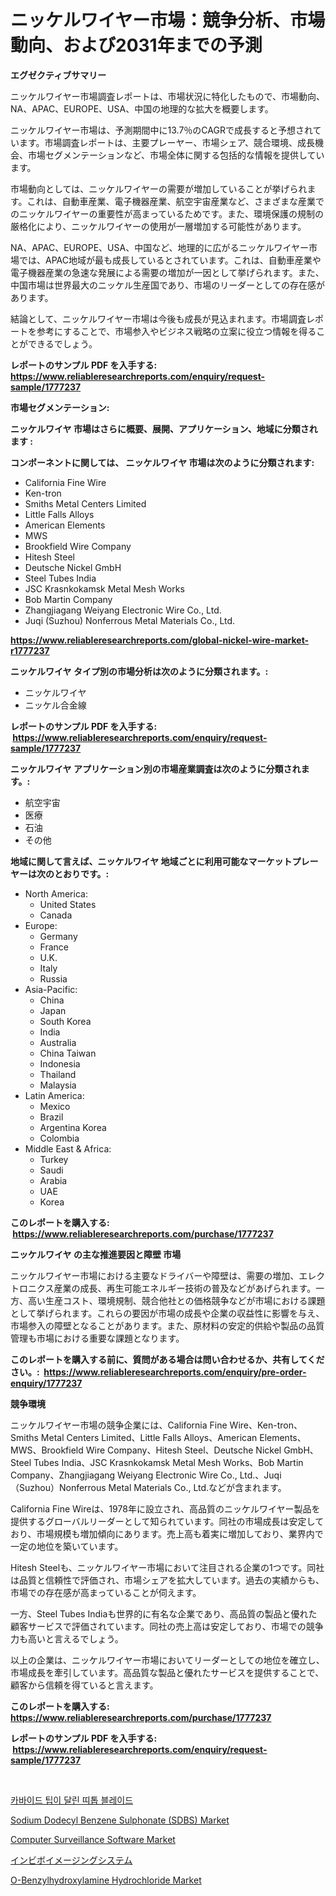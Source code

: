 <p><h1>ニッケルワイヤー市場：競争分析、市場動向、および2031年までの予測</h1></p><p><strong>エグゼクティブサマリー</strong></p>
<p><p>ニッケルワイヤー市場調査レポートは、市場状況に特化したもので、市場動向、NA、APAC、EUROPE、USA、中国の地理的な拡大を概要します。</p><p>ニッケルワイヤー市場は、予測期間中に13.7％のCAGRで成長すると予想されています。市場調査レポートは、主要プレーヤー、市場シェア、競合環境、成長機会、市場セグメンテーションなど、市場全体に関する包括的な情報を提供しています。</p><p>市場動向としては、ニッケルワイヤーの需要が増加していることが挙げられます。これは、自動車産業、電子機器産業、航空宇宙産業など、さまざまな産業でのニッケルワイヤーの重要性が高まっているためです。また、環境保護の規制の厳格化により、ニッケルワイヤーの使用が一層増加する可能性があります。</p><p>NA、APAC、EUROPE、USA、中国など、地理的に広がるニッケルワイヤー市場では、APAC地域が最も成長しているとされています。これは、自動車産業や電子機器産業の急速な発展による需要の増加が一因として挙げられます。また、中国市場は世界最大のニッケル生産国であり、市場のリーダーとしての存在感があります。</p><p>結論として、ニッケルワイヤー市場は今後も成長が見込まれます。市場調査レポートを参考にすることで、市場参入やビジネス戦略の立案に役立つ情報を得ることができるでしょう。</p></p>
<p><strong>レポートのサンプル PDF を入手する: <a href="https://www.reliableresearchreports.com/enquiry/request-sample/1777237">https://www.reliableresearchreports.com/enquiry/request-sample/1777237</a></strong></p>
<p><strong>市場セグメンテーション:</strong></p>
<p><strong> ニッケルワイヤ 市場はさらに概要、展開、アプリケーション、地域に分類されます :</strong></p>
<p><strong>コンポーネントに関しては、 ニッケルワイヤ 市場は次のように分類されます: &nbsp;</strong></p>
<p><ul><li>California Fine Wire</li><li>Ken-tron</li><li>Smiths Metal Centers Limited</li><li>Little Falls Alloys</li><li>American Elements</li><li>MWS</li><li>Brookfield Wire Company</li><li>Hitesh Steel</li><li>Deutsche Nickel GmbH</li><li>Steel Tubes India</li><li>JSC Krasnkokamsk Metal Mesh Works</li><li>Bob Martin Company</li><li>Zhangjiagang Weiyang Electronic Wire Co., Ltd.</li><li>Juqi (Suzhou) Nonferrous Metal Materials Co., Ltd.</li></ul></p>
<p><strong><a href="https://www.reliableresearchreports.com/global-nickel-wire-market-r1777237">https://www.reliableresearchreports.com/global-nickel-wire-market-r1777237</a></strong></p>
<p><strong> ニッケルワイヤ タイプ別の市場分析は次のように分類されます。:</strong></p>
<p><ul><li>ニッケルワイヤ</li><li>ニッケル合金線</li></ul></p>
<p><strong>レポートのサンプル PDF を入手する: &nbsp;<a href="https://www.reliableresearchreports.com/enquiry/request-sample/1777237">https://www.reliableresearchreports.com/enquiry/request-sample/1777237</a></strong></p>
<p><strong> ニッケルワイヤ アプリケーション別の市場産業調査は次のように分類されます。:</strong></p>
<p><ul><li>航空宇宙</li><li>医療</li><li>石油</li><li>その他</li></ul></p>
<p><strong>地域に関して言えば、ニッケルワイヤ 地域ごとに利用可能なマーケットプレーヤーは次のとおりです。:</strong></p>
<p><ul>
    <li>
        North America:
        <ul>
            <li>United States</li>
            <li>Canada</li>
        </ul>
    </li>
    <li>
        Europe:
        <ul>
            <li>Germany</li>
            <li>France</li>
            <li>U.K.</li>
            <li>Italy</li>
            <li>Russia</li>
        </ul>
    </li>
    <li>
        Asia-Pacific:
        <ul>
            <li>China</li>
            <li>Japan</li>
            <li>South Korea</li>
            <li>India</li>
            <li>Australia</li>
            <li>China Taiwan</li>
            <li>Indonesia</li>
            <li>Thailand</li>
            <li>Malaysia</li>
        </ul>
    </li>
    <li>
        Latin America:
        <ul>
            <li>Mexico</li>
            <li>Brazil</li>
            <li>Argentina Korea</li>
            <li>Colombia</li>
        </ul>
    </li>
    <li>
        Middle East & Africa:
        <ul>
            <li>Turkey</li>
            <li>Saudi</li>
            <li>Arabia</li>
            <li>UAE</li>
            <li>Korea</li>
        </ul>
    </li>
    </ul></p>
<p><strong>このレポートを購入する: &nbsp;<a href="https://www.reliableresearchreports.com/purchase/1777237">https://www.reliableresearchreports.com/purchase/1777237</a></strong></p>
<p><strong>ニッケルワイヤ の主な推進要因と障壁 市場</strong></p>
<p><p>ニッケルワイヤー市場における主要なドライバーや障壁は、需要の増加、エレクトロニクス産業の成長、再生可能エネルギー技術の普及などがあげられます。一方、高い生産コスト、環境規制、競合他社との価格競争などが市場における課題として挙げられます。これらの要因が市場の成長や企業の収益性に影響を与え、市場参入の障壁となることがあります。また、原材料の安定的供給や製品の品質管理も市場における重要な課題となります。</p></p>
<p><strong>このレポートを購入する前に、質問がある場合は問い合わせるか、共有してください。:&nbsp; <a href="https://www.reliableresearchreports.com/enquiry/pre-order-enquiry/1777237">https://www.reliableresearchreports.com/enquiry/pre-order-enquiry/1777237</a></strong></p>
<p><strong>競争環境</strong></p>
<p><p>ニッケルワイヤー市場の競争企業には、California Fine Wire、Ken-tron、Smiths Metal Centers Limited、Little Falls Alloys、American Elements、MWS、Brookfield Wire Company、Hitesh Steel、Deutsche Nickel GmbH、Steel Tubes India、JSC Krasnkokamsk Metal Mesh Works、Bob Martin Company、Zhangjiagang Weiyang Electronic Wire Co., Ltd.、Juqi（Suzhou）Nonferrous Metal Materials Co., Ltd.などが含まれます。</p><p>California Fine Wireは、1978年に設立され、高品質のニッケルワイヤー製品を提供するグローバルリーダーとして知られています。同社の市場成長は安定しており、市場規模も増加傾向にあります。売上高も着実に増加しており、業界内で一定の地位を築いています。</p><p>Hitesh Steelも、ニッケルワイヤー市場において注目される企業の1つです。同社は品質と信頼性で評価され、市場シェアを拡大しています。過去の実績からも、市場での存在感が高まっていることが伺えます。</p><p>一方、Steel Tubes Indiaも世界的に有名な企業であり、高品質の製品と優れた顧客サービスで評価されています。同社の売上高は安定しており、市場での競争力も高いと言えるでしょう。</p><p>以上の企業は、ニッケルワイヤー市場においてリーダーとしての地位を確立し、市場成長を牽引しています。高品質な製品と優れたサービスを提供することで、顧客から信頼を得ていると言えます。</p></p>
<p><strong>このレポートを購入する: &nbsp; <a href="https://www.reliableresearchreports.com/purchase/1777237">https://www.reliableresearchreports.com/purchase/1777237</a></strong></p>
<p><strong>レポートのサンプル PDF を入手する: &nbsp;<a href="https://www.reliableresearchreports.com/enquiry/request-sample/1777237">https://www.reliableresearchreports.com/enquiry/request-sample/1777237</a></strong><strong></strong></p>
<p>&nbsp;</p>
<p><p><a href="https://medium.com/@dellkoepp03/%ED%83%84%EC%86%8C-%EA%B0%95%EC%9E%AC-%ED%8B%B0%ED%83%84-%EB%B0%B4%EB%93%9C-%ED%86%B1-%EB%82%A0-%EC%8B%9C%EC%9E%A5-%EC%8B%9C%EC%9E%A5-%EC%A0%90%EC%9C%A0%EC%9C%A8-%EC%8B%9C%EC%9E%A5-%EB%8F%99%ED%96%A5-%EB%B0%8F-%EB%AF%B8%EB%9E%98-%EC%84%B1%EC%9E%A5-%ED%83%90%EC%83%89-9a58d64aae4f">카바이드 팁이 달린 띠톱 블레이드</a></p><p><a href="https://www.linkedin.com/pulse/sodium-dodecyl-benzene-sulphonate-sdbs-market-size-growth-fzkhe?trackingId=brBx2b3J3Vr9W%2Fk1jvycBA%3D%3D">Sodium Dodecyl Benzene Sulphonate (SDBS) Market</a></p><p><a href="https://github.com/singletonthaxterkelliehr2df/Market-Research-Report-List-2/blob/main/computer-surveillance-software-market.md">Computer Surveillance Software Market</a></p><p><a href="https://medium.com/@kelscdowell78456/%E3%82%A4%E3%83%B3%E3%83%93%E3%83%9C%E3%82%A4%E3%83%A1%E3%83%BC%E3%82%B8%E3%83%B3%E3%82%B0%E3%82%B7%E3%82%B9%E3%83%86%E3%83%A0%E3%81%AE%E5%B8%82%E5%A0%B4%E8%A6%8F%E6%A8%A1%E3%81%A8%E5%B8%82%E5%A0%B4%E5%8B%95%E5%90%91-%E5%AE%8C%E5%85%A8%E3%81%AA%E7%94%A3%E6%A5%AD%E6%A6%82%E8%A6%81-2024%E5%B9%B4%E3%81%8B%E3%82%892031%E5%B9%B4-d627ba7131ad">インビボイメージングシステム</a></p><p><a href="https://www.linkedin.com/pulse/o-benzylhydroxylamine-hydrochloride-market-size-examines-vy0fe?trackingId=J0q6extxc%2FasETchzAIHwA%3D%3D">O-Benzylhydroxylamine Hydrochloride Market</a></p></p>